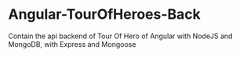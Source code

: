 # Angular-TourOfHeroes-Back
Contain the api backend of Tour Of Hero of Angular with NodeJS and MongoDB, with Express and Mongoose
